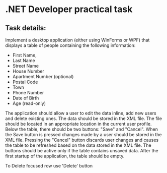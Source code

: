 # .NET Developer practical task

## Task details:
Implement a desktop application (either using WinForms or WPF) that displays a table of people
containing the following information:

 - First Name,
 - Last Name
 - Street Name
 - House Number
 - Apartment Number (optional)
 - Postal Code
 - Town
 - Phone Number
 - Date of Birth
 - Age (read-only)


The application should allow a user to edit the data inline, add new users and delete existing ones.
The data should be stored in the XML file. The file should be located in an appropriate location in the
current user profile. Below the table, there should be two buttons: "Save" and "Cancel". When the
Save button is pressed changes made by a user should be stored in the XML file. Pressing the
"Cancel" button discards user changes and causes the table to be refreshed based on the data stored
in the XML file. The buttons should be active only if the table contains unsaved data. After the first
startup of the application, the table should be empty.


To Delete focused row use 'Delete' button
